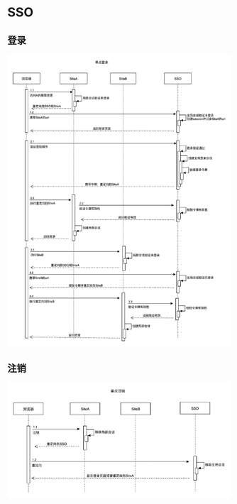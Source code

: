 # SSO

## 登录

![](../../.gitbook/assets/sso-login.jpg)

## 注销

![](../../.gitbook/assets/sso-logout.jpg)
